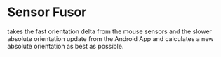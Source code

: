 # Sensor Fusor

takes the fast orientation delta from the mouse sensors and the slower absolute orientation update from the Android App and calculates a new absolute orientation as best as possible.

